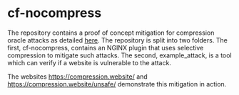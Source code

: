 # cf-nocompress

The repository contains a proof of concept mitigation for compression oracle attacks as detailed [here](https://blog.cloudflare.com/p/273d65c3-6944-4476-aedf-9623bd027f0a/). The repository is split into two folders. The first, cf-nocompress, contains an NGINX plugin that uses selective compression to mitigate such attacks. The second, example_attack, is a tool which can verify if a website is vulnerable to the attack.

The websites https://compression.website/ and https://compression.website/unsafe/ demonstrate this mitigation in action.